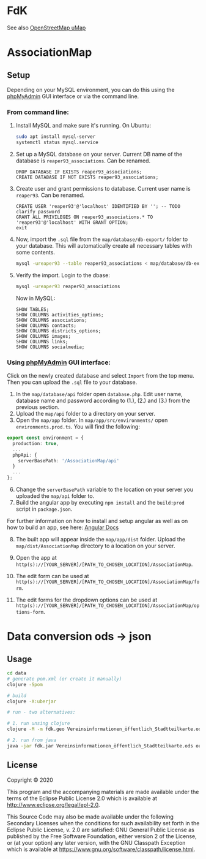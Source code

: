# FdK

See also [OpenStreetMap uMap](https://wiki.openstreetmap.org/wiki/UMap)

# AssociationMap

## Setup

Depending on your MySQL environment, you can do this using the
[phpMyAdmin](https://www.phpmyadmin.net/) GUI interface or via the command line.

### From command line:

1. Install MySQL and make sure it's running. On Ubuntu:
   ```bash
   sudo apt install mysql-server
   systemctl status mysql.service
   ```

2. Set up a MySQL database on your server. Current DB name of the database is
   `reaper93_associations`. Can be renamed.
   ```mysql
   DROP DATABASE IF EXISTS reaper93_associations;
   CREATE DATABASE IF NOT EXISTS reaper93_associations;
   ```

3. Create user and grant permissions to database. Current user name is
   `reaper93`. Can be renamed.
   ```mysql
   CREATE USER 'reaper93'@'localhost' IDENTIFIED BY ''; -- TODO clarify password
   GRANT ALL PRIVILEGES ON reaper93_associations.* TO 'reaper93'@'localhost' WITH GRANT OPTION;
   exit
   ```

4. Now, import the `.sql` file from the `map/database/db-export/` folder to your
   database. This will automatically create all necessary tables with some
   contents.
   ```bash
   mysql -ureaper93 --table reaper93_associations < map/database/db-export/reaper93_associations.sql
   ```

5. Verify the import. Login to the dbase:
   ```bash
   mysql -ureaper93 reaper93_associations
   ```
   Now in MySQL:
   ```mysql
   SHOW TABLES;
   SHOW COLUMNS activities_options;
   SHOW COLUMNS associations;
   SHOW COLUMNS contacts;
   SHOW COLUMNS districts_options;
   SHOW COLUMNS images;
   SHOW COLUMNS links;
   SHOW COLUMNS socialmedia;
   ```

### Using [phpMyAdmin](https://www.phpmyadmin.net/) GUI interface:
Click on the newly created database and select `Import` from the top menu. Then
you can upload the `.sql` file to your database.

1. In the `map/database/api` folder open `database.php`. Edit user name,
   database name and password according to (1.), (2.) and (3.) from the previous
   section.
2. Upload the `map/api` folder to a directory on your server.
3. Open the `map/app` folder. In `map/app/src/environments/` open
   `environments.prod.ts`. You will find the following:

```typescript
export const environment = {
  production: true,
  ...
  phpApi: {
    serverBasePath: '/AssociationMap/api'
  }
  ...
};
```

6. Change the `serverBasePath` variable to the location on your server you
   uploaded the `map/api` folder to.
7. Build the angular app by executing `npm install` and the `build:prod` script
   in `package.json`.

For further information on how to install and setup angular as well as on how to
build an app, see here: [Angular Docs](https://angular.io/guide/setup-local)

8. The built app will appear inside the `map/app/dist` folder. Upload the
   `map/dist/AssociationMap` directory to a location on your server.

9. Open the app at
   `http(s)://[YOUR_SERVER]/[PATH_TO_CHOSEN_LOCATION]/AssociationMap`.

10. The edit form can be used at
    `http(s)://[YOUR_SERVER]/[PATH_TO_CHOSEN_LOCATION]/AssociationMap/form`.

11. The edit forms for the dropdown options can be used at
    `http(s)://[YOUR_SERVER]/[PATH_TO_CHOSEN_LOCATION]/AssociationMap/options-form`.

# Data conversion ods -> json

## Usage

```bash
cd data
# generate pom.xml (or create it manually)
clojure -Spom

# build
clojure -X:uberjar

# run - two alternatives:

# 1. run unsing clojure
clojure -M -m fdk.geo Vereinsinformationen_öffentlich_Stadtteilkarte.ods out.umap

# 2. run from java
java -jar fdk.jar Vereinsinformationen_öffentlich_Stadtteilkarte.ods out.umap
```

## License

Copyright © 2020

This program and the accompanying materials are made available under the
terms of the Eclipse Public License 2.0 which is available at
http://www.eclipse.org/legal/epl-2.0.

This Source Code may also be made available under the following Secondary
Licenses when the conditions for such availability set forth in the Eclipse
Public License, v. 2.0 are satisfied: GNU General Public License as published by
the Free Software Foundation, either version 2 of the License, or (at your
option) any later version, with the GNU Classpath Exception which is available
at https://www.gnu.org/software/classpath/license.html.
